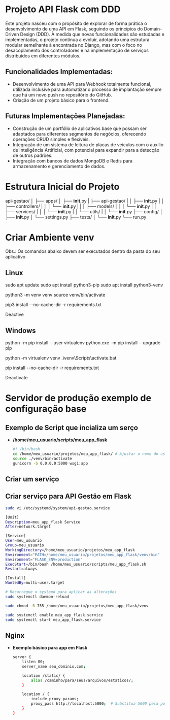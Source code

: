 # **Projeto API Flask com DDD**

Este projeto nasceu com o propósito de explorar de forma prática o desenvolvimento de uma API em Flask, seguindo os princípios do Domain-Driven Design (DDD). À medida que novas funcionalidades são estudadas e implementadas, o projeto continua a evoluir, adotando uma estrutura modular semelhante à encontrada no Django, mas com o foco no desacoplamento dos controladores e na implementação de serviços distribuídos em diferentes módulos.

## **Funcionalidades Implementadas:**

- Desenvolvimento de uma API para Webhook totalmente funcional, utilizada inclusive para automatizar o processo de implantação sempre que há um novo push no repositório do GitHub.
- Criação de um projeto básico para o frontend.

## **Futuras Implementações Planejadas:**

- Construção de um portfólio de aplicativos base que possam ser adaptados para diferentes segmentos de negócios, oferecendo operações CRUD simples e flexíveis.
- Integração de um sistema de leitura de placas de veículos com o auxílio de Inteligência Artificial, com potencial para expandir para a detecção de outros padrões.
- Integração com bancos de dados MongoDB e Redis para armazenamento e gerenciamento de dados.

# Estrutura Inicial do Projeto
api-gestao/
│
├── apps/
│   ├── __init__.py
|   ├── api-gestao/
|   │   ├── __init__.py
|   │   ├── controllers/
|   │   │   └── __init__.py
|   |   │   ├── models/
|   │   │   └── __init__.py
|   │   ├── services/
|   │   │   └── __init__.py
|   │   └── utils/
|   │       └── __init__.py
├── config/
│   ├── __init__.py
│   └── settings.py
├── tests/
│   └── __init__.py
└── run.py


# Criar Ambiente venv
Obs.: Os comandos abaixo devem ser executados dentro da pasta do seu aplicativo

## Linux
sudo apt update
sudo apt install python3-pip
sudo apt install python3-venv

python3  -m venv venv 
source venv/bin/activate

pip3 install --no-cache-dir -r requirements.txt

Deactive 


## Windows
python -m pip install --user virtualenv
python.exe -m pip install --upgrade pip

python -m virtualenv venv
.\venv\Scripts\activate.bat

pip install --no-cache-dir -r requirements.txt

Deactivate

# Servidor de produção exemplo de configuração base
## Exemplo de Script que incializa um serço
- **/home/meu_usuario/scripts/meu_app_flask**
    
    ```bash
    #! /bin/bash
    cd /home/meu_usuario/projetos/meu_app_flask/ # Ajustar o nome do usuário, nome da pasta do aplicativo
    source ./venv/bin/activate
    gunicorn -b 0.0.0.0:5000 wsgi:app
    
    ```
## Criar um serviço
## Criar serviço para API Gestão em Flask

```bash
sudo vi /etc/systemd/system/api-gestao.service

[Unit]
Description=meu_app_flask Service
After=network.target

[Service]
User=meu_usuario
Group=meu_usuario
WorkingDirectory=/home/meu_usuario/projetos/meu_app_flask
Environment="PATH=/home/meu_usuario/projetos/meu_app_flask/venv/bin"
Environment="FLASK_ENV=production"
ExecStart=/bin/bash /home/meu_usuario/scripts/meu_app_flask.sh
Restart=always

[Install]
WantedBy=multi-user.target
```

```bash
# Recarregue o systemd para aplicar as alterações
sudo systemctl daemon-reload

sudo chmod -R 755 /home/meu_usuario/projetos/meu_app_flask/venv

sudo systemctl enable meu_app_flask.service
sudo systemctl start meu_app_flask.service

```

## Nginx
- **Exemplo básico para app em Flask**
    
    ```bash
    server {
        listen 80;
        server_name seu_dominio.com;
    
        location /static/ {
            alias /caminho/para/seus/arquivos/estaticos/;
        }
    
        location / {
            include proxy_params;
            proxy_pass http://localhost:5000;  # Substitua 5000 pela porta do seu aplicativo Flask
        }
    }
    
    ```


